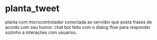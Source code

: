 # planta_tweet
planta com microcontrolador conectada ao servidor que posta frases de acordo com seu humor.
chat bot feito com o dialog flow para responder sozinho a interações com usuarios.
